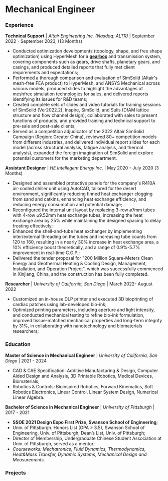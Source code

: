 # Mechanical Engineer

### Experience
**Technical Support** | *Altair Engineering Inc. (Nasdaq: ALTR)* | September 2022 - September 2023, (13 Months)
- Conducted optimization developments (topology, shape, and free shape optimization) using HyperMesh for a [**gearbox**](/Altair_Intern_Samples/Gearbox_Sample/Altair_1.md) and transmission system, covering components such as gears, drive shafts, planetary gears, and casings, and produced detailed reports that fully met client requirements and expectations;
- Performed a thorough comparison and evaluation of SimSolid (Altair's mesh-free FEA product) to HyperMesh, and ANSYS Mechanical across various models, produced slides to highlight the advantages of meshfree simulation technologies for sales, and delivered reports identifying its issues for R&D teams;
- Created complete sets of slides and video tutorials for training sessions of SimSolid (Ver2022.2), Inspire, SimSolid, and Sulis (DfAM lattice structure and flow channel design), collaborated with sales to present functions of products, and provided training and technical support to pre-sale and post-sale clients;
- Served as a competition adjudicator of the 2022 Altair SimSolid Campaign (Region: Greater China), reviewed 80+ competition models from different industries, and delivered individual report slides for each model (across structural analysis, fatigue analysis, and thermal analysis), expanded the foreign imagination of SimSolid and explore potential customers for the marketing department.

**Assistant Designer** | *HE Intellegent Energy Inc.* | May 2020 - July 2020 (3 Months)
- Designed and assembled protective panels for the company's R410A air-cooled chiller unit using AutoCAD, tailored for the desert environment, significantly reducing finned heat exchanger clogging from sand and catkins, enhancing heat exchange efficiency, and reducing energy consumption and potential damage;
- Reconfigured the internal unit layout by replacing 3-row ⌀7mm tubes with 4-row ⌀9.52mm heat exchange tubes, increasing the heat exchange area by 25% while maintaining the designed spacing to delay frosting effectively;
- Enhanced the shell-and-tube heat exchanger by implementing inter/external threading on the tubes and increasing tube counts from 120 to 160, resulting in a nearly 30% increase in heat exchange area, a 10% efficiency boost theoretically, and a range of 0.9%-5.7% improvement in real-time C.O.P.;
- Delivered the tender proposal for "200 Million Square-Meters Clean Energy and Geothermal Heating & Cooling Design, Management, Installation, and Operation Project", which was successfully commenced in Xinjiang, China, and the construction has been fully completed.

**Researcher** | *University of California, San Diego* | March 2022- August 2022
- Customized an in-house DLP printer and executed 3D bioprinting of cardiac patches using lab-developed bio-ink;
- Optimized printing parameters, including aperture and light intensity, and conducted mechanical testing to refine bio-ink formulation, improved tissue-matched mechanical properties and long-term integrity by 31%, in collaborating with nanotechnology and biomaterials researchers;
  
### Education
**Master of Science in Mechanical Engineer** | *University of California, San Diego* | 2021 - 2024
- CAD & CAE Specification: Additive Manufacturing & Design,  Computer Aided Design and Analysis, 3D Printable Robotics, Medical Devices, Biomaterials;
- Robotics & Controls: Bioinspired Robotics, Forward Kinematics, Soft Robotics Electronics, Linear Control, Linear System Design, Numerical Linear Algebra.

**Bachelor of Science in Mechanical Engineer** | *University of Pittsburgh* | 2017 - 2021
- **SSOE 2021 Design Expo First Prize, Swanson School of Engineering**;
- Univ. of Pittsburgh. Honors List (GPA > 3.5), Swanson School of Engineering, Univ. of Pittsburgh; Dean’s List, Univ. of Pittsburgh;
- Director of  Membership, Undergraduate Chinese Student Association at Univ. of Pittsburgh, served as a mentor;
- *Courseworks: Mechatronics, Fluid Dynamics, Thermodynamics, Heat&Mass Transfer, Dynamic Systems, Mechanical Design and Measurements*.

### Projects
